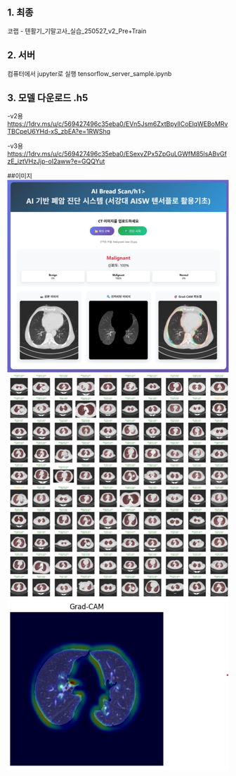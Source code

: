 ## 1. 최종
코랩 - 텐활기_기말고사_실습_250527_v2_Pre+Train 

## 2. 서버 
컴퓨터에서 jupyter로 실행
tensorflow_server_sample.ipynb

## 3. 모델 다운로드 .h5 
-v2용
https://1drv.ms/u/c/569427496c35eba0/EVn5Jsm6ZxtBpyllCoElqWEBoMRvTBCpeU6YHd-xS_zbEA?e=1RWShq

-v3용
https://1drv.ms/u/c/569427496c35eba0/ESexvZPx5ZpGuLGWfM85lsABvGfzE_iztVHzJjp-oI2aww?e=GQQYut


##이미지
![image](https://github.com/Kiyong314/Cancel_Detect_Tensorflow_Project/blob/main/asset/01.jpg)
![image](https://github.com/Kiyong314/Cancel_Detect_Tensorflow_Project/blob/main/asset/02.jpg)
![image](https://github.com/Kiyong314/Cancel_Detect_Tensorflow_Project/blob/main/asset/03.jpg)
